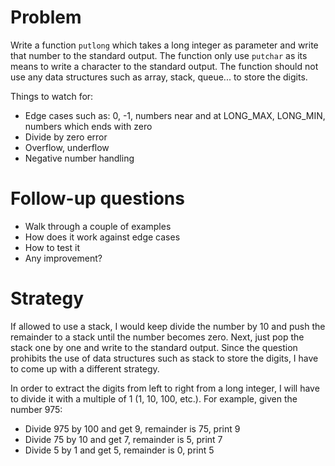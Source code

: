 # Problem

Write a function `putlong` which takes a long integer as parameter
and write that number to the standard output.  The function only
use `putchar` as its means to write a character to the standard
output.  The function should not use any data structures such as
array, stack, queue... to store the digits.

Things to watch for:

- Edge cases such as: 0, -1, numbers near and at LONG_MAX, LONG_MIN,
  numbers which ends with zero
- Divide by zero error
- Overflow, underflow
- Negative number handling

# Follow-up questions

- Walk through a couple of examples
- How does it work against edge cases
- How to test it
- Any improvement?

# Strategy

If allowed to use a stack, I would keep divide the number by 10 and
push the remainder to a stack until the number becomes zero. Next,
just pop the stack one by one and write to the standard output.
Since the question prohibits the use of data structures such as
stack to store the digits, I have to come up with a different
strategy.

In order to extract the digits from left to right from a long
integer, I will have to divide it with a multiple of 1 (1, 10, 100,
etc.). For example, given the number 975:

- Divide 975 by 100 and get 9, remainder is 75, print 9
- Divide 75 by 10 and get 7, remainder is 5, print 7
- Divide 5 by 1 and get 5, remainder is 0, print 5
